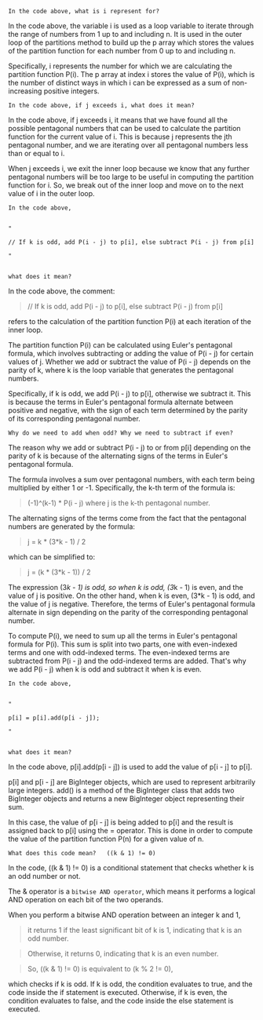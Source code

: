 ```
In the code above, what is i represent for?
```

In the code above, the variable i is used as a loop variable to iterate through the range of numbers from 1 up to and including n. It is used in the outer loop of the partitions method to build up the p array which stores the values of the partition function for each number from 0 up to and including n.

Specifically, i represents the number for which we are calculating the partition function P(i). The p array at index i stores the value of P(i), which is the number of distinct ways in which i can be expressed as a sum of non-increasing positive integers.

```
In the code above, if j exceeds i, what does it mean?
```

In the code above, if j exceeds i, it means that we have found all the possible pentagonal numbers that can be used to calculate the partition function for the current value of i. This is because j represents the jth pentagonal number, and we are iterating over all pentagonal numbers less than or equal to i.

When j exceeds i, we exit the inner loop because we know that any further pentagonal numbers will be too large to be useful in computing the partition function for i. So, we break out of the inner loop and move on to the next value of i in the outer loop.

```
In the code above, 


"

// If k is odd, add P(i - j) to p[i], else subtract P(i - j) from p[i]

"


what does it mean? 
```


In the code above, the comment:


> // If k is odd, add P(i - j) to p[i], else subtract P(i - j) from p[i]

refers to the calculation of the partition function P(i) at each iteration of the inner loop.

The partition function P(i) can be calculated using Euler's pentagonal formula, which involves subtracting or adding the value of P(i - j) for certain values of j. Whether we add or subtract the value of P(i - j) depends on the parity of k, where k is the loop variable that generates the pentagonal numbers.

Specifically, if k is odd, we add P(i - j) to p[i], otherwise we subtract it. This is because the terms in Euler's pentagonal formula alternate between positive and negative, with the sign of each term determined by the parity of its corresponding pentagonal number.




```
Why do we need to add when odd? Why we need to subtract if even?
```
The reason why we add or subtract P(i - j) to or from p[i] depending on the parity of k is because of the alternating signs of the terms in Euler's pentagonal formula.

The formula involves a sum over pentagonal numbers, with each term being multiplied by either 1 or -1. Specifically, the k-th term of the formula is:


> (-1)^(k-1) * P(i - j)
where j is the k-th pentagonal number.

The alternating signs of the terms come from the fact that the pentagonal numbers are generated by the formula:


> j = k * (3*k - 1) / 2

which can be simplified to:

> j = (k * (3*k - 1)) / 2

The expression (3*k - 1) is odd, so when k is odd, (3*k - 1) is even, and the value of j is positive. On the other hand, when k is even, (3*k - 1) is odd, and the value of j is negative. Therefore, the terms of Euler's pentagonal formula alternate in sign depending on the parity of the corresponding pentagonal number.

To compute P(i), we need to sum up all the terms in Euler's pentagonal formula for P(i). This sum is split into two parts, one with even-indexed terms and one with odd-indexed terms. The even-indexed terms are subtracted from P(i - j) and the odd-indexed terms are added. That's why we add P(i - j) when k is odd and subtract it when k is even.




```
In the code above, 


"

p[i] = p[i].add(p[i - j]);

"


what does it mean? 
```


In the code above, p[i].add(p[i - j]) is used to add the value of p[i - j] to p[i].

p[i] and p[i - j] are BigInteger objects, which are used to represent arbitrarily large integers. add() is a method of the BigInteger class that adds two BigInteger objects and returns a new BigInteger object representing their sum.

In this case, the value of p[i - j] is being added to p[i] and the result is assigned back to p[i] using the = operator. This is done in order to compute the value of the partition function P(n) for a given value of n.



```
What does this code mean?   ((k & 1) != 0)
```

In the code, ((k & 1) != 0) is a conditional statement that checks whether k is an odd number or not.

The & operator is a `bitwise AND operator`, which means it performs a logical AND operation on each bit of the two operands. 

When you perform a bitwise AND operation between an integer k and 1, 

> it returns 1 if the least significant bit of k is 1, indicating that k is an odd number. 

> Otherwise, it returns 0, indicating that k is an even number.

> So, ((k & 1) != 0) is equivalent to (k % 2 != 0), 

which checks if k is odd. If k is odd, the condition evaluates to true, and the code inside the if statement is executed. Otherwise, if k is even, the condition evaluates to false, and the code inside the else statement is executed.